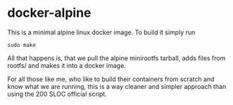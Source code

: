 # docker-alpine

This is a minimal alpine linux docker image.
To build it simply run
```
sudo make
```

All that happens is, that we pull the alpine minirootfs tarball, adds files from rootfs/ and makes it into a docker image.

For all those like me, who like to build their containers from scratch and know what we are running, this is a way cleaner and simpler approach than using the 200 SLOC official script.
